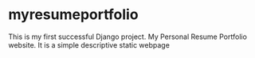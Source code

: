 # myresumeportfolio
This is my first successful Django project. My Personal Resume Portfolio website. It is a simple descriptive static webpage
